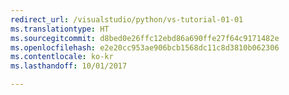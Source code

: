 ```yaml
---
redirect_url: /visualstudio/python/vs-tutorial-01-01
ms.translationtype: HT
ms.sourcegitcommit: d8bed0e26ffc12ebd86a690ffe27f64c9171482e
ms.openlocfilehash: e2e20cc953ae906bcb1568dc11c8d3810b062306
ms.contentlocale: ko-kr
ms.lasthandoff: 10/01/2017

---
```

